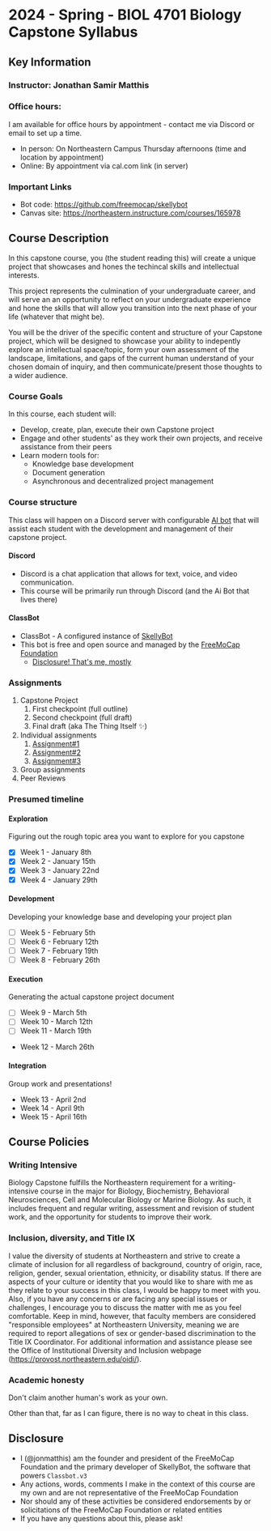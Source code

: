 # 2024 - Spring - BIOL 4701 Biology Capstone Syllabus
 
## Key Information  
### Instructor: Jonathan Samir Matthis

### Office hours:
I am available for office hours by appointment - contact me via Discord or email to set up a time.
- In person: On Northeastern Campus Thursday afternoons (time and location by appointment)
- Online: By appointment via cal.com link (in server)
  
### Important Links
- Bot code: https://github.com/freemocap/skellybot
- Canvas site: https://northeastern.instructure.com/courses/165978
 
## Course Description 
In this capstone course, you (the student reading this) will create a unique project that showcases and hones the techincal skills and intellectual interests.

This project represents the culmination of your undergraduate career, and will serve an an opportunity to reflect on your undergraduate experience and hone the skills that will allow you transition into the next phase of your life (whatever that might be).

You will be the driver of the specific content and structure of your Capstone project, which will be designed to showcase your ability to indepently explore an intellectual space/topic, form your own assessment of the landscape, limitations, and gaps of the current human understand of your chosen domain of inquiry, and then communicate/present those thoughts to a wider audience.

### Course Goals
In this course, each student will: 
- Develop, create, plan, execute their own Capstone project
- Engage and other students' as they work their own projects, and receive assistance from their peers
- Learn modern tools for:
  - Knowledge base development
  - Document generation
  - Asynchronous and decentralized project management

### Course structure
This class will happen on a Discord server with configurable [AI bot](#classbot) that will assist each student with the development and management of their capstone project.

#### Discord
- Discord is a chat application that allows for text, voice, and video communication.
- This course will be primarily run through Discord (and the Ai Bot that lives there)
#### ClassBot
  - ClassBot - A configured instance of [SkellyBot](https://github.com/freemocap/skellybot)   
  - This bot is free and open source and managed by the [FreeMoCap Foundation](https://freemocapfoundation.org)
    - [Disclosure! That's me, mostly](#disclosure)

### Assignments
1.  Capstone Project
    1.  First checkpoint (full outline)
    1.  Second checkpoint (full draft)
    1.  Final draft (aka The Thing Itself ✨)
1. Individual assignments
   1. [Assignment#1](./docs/course_materials/assignments/assignment1)
   1. [Assignment#2](./docs/course_materials/assignments/assignment2)
   1. [Assignment#3](./docs/course_materials/assignments/assignment3)
1. Group assignments
1. Peer Reviews

### Presumed timeline
#### Exploration

Figuring out the rough topic area you want to explore for you capstone

- [x] Week 1 - January 8th
- [x] Week 2 - January 15th
- [x] Week 3 - January 22nd
- [x] Week 4 - January 29th
  
#### Development

Developing your knowledge base and developing your project plan

- [ ] Week 5 - February 5th
- [ ] Week 6 - February 12th
- [ ] Week 7 - February 19th
- [ ] Week 8 - February 26th

#### Execution  

Generating the actual capstone project document

- [ ] Week 9 - March 5th
- [ ] Week 10 - March 12th
- [ ] Week 11 - March 19th
- Week 12 - March 26th

#### Integration  

Group work and presentations! 

- Week 13 - April 2nd
- Week 14 - April 9th
- Week 15 - April 16th

## Course Policies

### Writing Intensive

Biology Capstone fulfills the Northeastern requirement for a
writing-intensive course in the major for Biology, Biochemistry,
Behavioral Neurosciences, Cell and Molecular Biology or Marine Biology.
As such, it includes frequent and regular writing, assessment and
revision of student work, and the opportunity for students to improve
their work.

### Inclusion, diversity, and Title IX

I value the diversity of students at Northeastern and strive to create a
climate of inclusion for all regardless of background, country of
origin, race, religion, gender, sexual orientation, ethnicity, or
disability status. If there are aspects of your culture or identity
that you would like to share with me as they relate to your success in
this class, I would be happy to meet with you. Also, if you have any
concerns or are facing any special issues or challenges, I encourage you
to discuss the matter with me as you feel comfortable. Keep in mind,
however, that faculty members are considered "responsible employees" at
Northeastern University, meaning we are required to report allegations
of sex or gender-based discrimination to the Title IX Coordinator. For
additional information and assistance please see the Office of
Institutional Diversity and Inclusion webpage
(<https://provost.northeastern.edu/oidi/>).

### Academic honesty

Don't claim another human's work as your own. 

Other than that, far as I can figure, there is no way to cheat in this class. 


## Disclosure
- I (@jonmatthis) am the founder and president of the FreeMoCap Foundation and the primary developer of SkellyBot, the software that powers `Classbot.v3`
- Any actions, words, comments I make in the context of this course are my own and are not representative of the FreeMoCap Foundation
- Nor should any of these activities be considered endorsements by or solicitations of the FreeMoCap Foundation or related entities
- If you have any questions about this, please ask!
